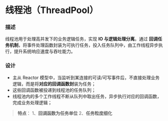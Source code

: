 # 线程池（ThreadPool）

### 描述
线程池用于处理高并发下的业务逻辑任务，实现 **IO 与逻辑处理分离**。通过 **回调任务机制**，将事件处理函数封装为可执行任务，投入任务队列中，由工作线程异步执行，提升系统响应速度与吞吐能力。

### 设计
- 主从 Reactor 模型中，当监听到某连接的可读/可写事件后，不直接处理业务逻辑，而是将**对应的回调函数封**装为任务；
- 这些回调函数被投递到线程池的任务队列；
- 线程池内的多个工作线程不断从队列中取出任务，异步执行对应的回调函数，完成业务处理逻辑；

> **特点**：
> 1、**回调函数为任务单位**
> 2、**任务粒度细化** 
